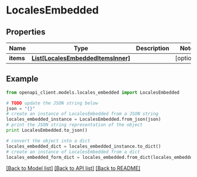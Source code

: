 # LocalesEmbedded


## Properties
Name | Type | Description | Notes
------------ | ------------- | ------------- | -------------
**items** | [**List[LocalesEmbeddedItemsInner]**](LocalesEmbeddedItemsInner.md) |  | [optional] 

## Example

```python
from openapi_client.models.locales_embedded import LocalesEmbedded

# TODO update the JSON string below
json = "{}"
# create an instance of LocalesEmbedded from a JSON string
locales_embedded_instance = LocalesEmbedded.from_json(json)
# print the JSON string representation of the object
print LocalesEmbedded.to_json()

# convert the object into a dict
locales_embedded_dict = locales_embedded_instance.to_dict()
# create an instance of LocalesEmbedded from a dict
locales_embedded_form_dict = locales_embedded.from_dict(locales_embedded_dict)
```
[[Back to Model list]](../README.md#documentation-for-models) [[Back to API list]](../README.md#documentation-for-api-endpoints) [[Back to README]](../README.md)


